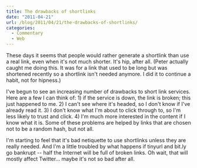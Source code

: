 ```yaml
---
title: The drawbacks of shortlinks
date: "2011-04-21"
url: /blog/2011/04/21/the-drawbacks-of-shortlinks/
categories:
  - Commentary
  - Web
---
```

These days it seems that people would rather generate a shortlink than use a real link, even when it's not much shorter. It's hip, after all. (Peter actually caught me doing this. It was for a link that used to be long but was shortened recently so a shortlink isn't needed anymore. I did it to continue a habit, not for hipness.)

I've begun to see an increasing number of drawbacks to short link services. Here are a few I can think of: 1) if the service is down, the link is broken; this just happened to me. 2) I can't see where it's headed, so I don't know if I've already read it. 3) I don't know what I'm about to click through to, so I'm less likely to trust and click. 4) I'm much more interested in the content if I know what it is. Some of these problems are helped by links that are chosen not to be a random hash, but not all.

I'm starting to feel that it's bad netiquette to use shortlinks unless they are really needed. And I'm a little troubled by what happens if tinyurl and bit.ly go bankrupt -- half the Internet will be full of broken links. Oh wait, that will mostly affect Twitter&#8230; maybe it's not so bad after all.
